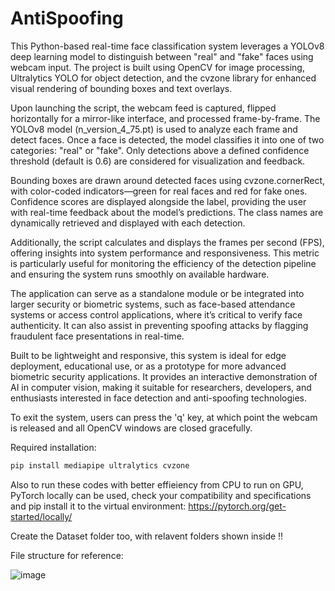 # AntiSpoofing

This Python-based real-time face classification system leverages a YOLOv8 deep learning model to distinguish between "real" and "fake" faces using webcam input. The project is built using OpenCV for image processing, Ultralytics YOLO for object detection, and the cvzone library for enhanced visual rendering of bounding boxes and text overlays.

Upon launching the script, the webcam feed is captured, flipped horizontally for a mirror-like interface, and processed frame-by-frame. The YOLOv8 model (n_version_4_75.pt) is used to analyze each frame and detect faces. Once a face is detected, the model classifies it into one of two categories: "real" or "fake". Only detections above a defined confidence threshold (default is 0.6) are considered for visualization and feedback.

Bounding boxes are drawn around detected faces using cvzone.cornerRect, with color-coded indicators—green for real faces and red for fake ones. Confidence scores are displayed alongside the label, providing the user with real-time feedback about the model’s predictions. The class names are dynamically retrieved and displayed with each detection.

Additionally, the script calculates and displays the frames per second (FPS), offering insights into system performance and responsiveness. This metric is particularly useful for monitoring the efficiency of the detection pipeline and ensuring the system runs smoothly on available hardware.

The application can serve as a standalone module or be integrated into larger security or biometric systems, such as face-based attendance systems or access control applications, where it’s critical to verify face authenticity. It can also assist in preventing spoofing attacks by flagging fraudulent face presentations in real-time.

Built to be lightweight and responsive, this system is ideal for edge deployment, educational use, or as a prototype for more advanced biometric security applications. It provides an interactive demonstration of AI in computer vision, making it suitable for researchers, developers, and enthusiasts interested in face detection and anti-spoofing technologies.

To exit the system, users can press the 'q' key, at which point the webcam is released and all OpenCV windows are closed gracefully.



Required installation:
```bash
pip install mediapipe ultralytics cvzone
```
Also to run these codes with better effieiency from CPU to run on GPU, PyTorch locally can be used, check your compatibility and specifications and pip install it to the virtual environment: https://pytorch.org/get-started/locally/

Create the Dataset folder too, with relavent folders shown inside !!

File structure for reference:


![image](https://github.com/user-attachments/assets/49e432bb-ff9e-4c38-b6b4-9be2047fce88)








